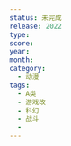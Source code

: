 ```yaml
---
status: 未完成
release: 2022
type:
score:
year:
month:
category:
  - 动漫
tags:
  - A类
  - 游戏改
  - 科幻
  - 战斗
  - 
---
```


